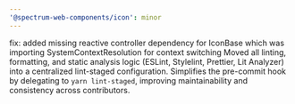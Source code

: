 ```yaml
---
'@spectrum-web-components/icon': minor
---
```


fix: added missing reactive controller dependency for IconBase which was importing SystemContextResolution for context switching
Moved all linting, formatting, and static analysis logic (ESLint, Stylelint, Prettier, Lit Analyzer) into a centralized lint-staged configuration. Simplifies the pre-commit hook by delegating to `yarn lint-staged`, improving maintainability and consistency across contributors.

